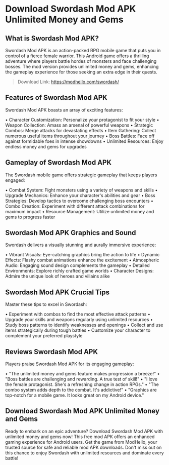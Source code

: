 # Download Swordash Mod APK Unlimited Money and Gems

## What is Swordash Mod APK?

Swordash Mod APK is an action-packed RPG mobile game that puts you in control of a fierce female warrior. This Android game offers a thrilling adventure where players battle hordes of monsters and face challenging bosses. The mod version provides unlimited money and gems, enhancing the gameplay experience for those seeking an extra edge in their quests.

>Download Link: https://modhello.com/swordash/

## Features of Swordash Mod APK

Swordash Mod APK boasts an array of exciting features:

• Character Customization: Personalize your protagonist to fit your style
• Weapon Collection: Amass an arsenal of powerful weapons
• Strategic Combos: Merge attacks for devastating effects
• Item Gathering: Collect numerous useful items throughout your journey
• Boss Battles: Face off against formidable foes in intense showdowns
• Unlimited Resources: Enjoy endless money and gems for upgrades

## Gameplay of Swordash Mod APK

The Swordash mobile game offers strategic gameplay that keeps players engaged:

• Combat System: Fight monsters using a variety of weapons and skills
• Upgrade Mechanics: Enhance your character's abilities and gear
• Boss Strategies: Develop tactics to overcome challenging boss encounters
• Combo Creation: Experiment with different attack combinations for maximum impact
• Resource Management: Utilize unlimited money and gems to progress faster

## Swordash Mod APK Graphics and Sound

Swordash delivers a visually stunning and aurally immersive experience:

• Vibrant Visuals: Eye-catching graphics bring the action to life
• Dynamic Effects: Flashy combat animations enhance the excitement
• Atmospheric Audio: Engaging sound design complements the gameplay
• Detailed Environments: Explore richly crafted game worlds
• Character Designs: Admire the unique look of heroes and villains alike

## Swordash Mod APK Crucial Tips

Master these tips to excel in Swordash:

• Experiment with combos to find the most effective attack patterns
• Upgrade your skills and weapons regularly using unlimited resources
• Study boss patterns to identify weaknesses and openings
• Collect and use items strategically during tough battles
• Customize your character to complement your preferred playstyle

## Reviews Swordash Mod APK

Players praise Swordash Mod APK for its engaging gameplay:

• "The unlimited money and gems feature makes progression a breeze!"
• "Boss battles are challenging and rewarding. A true test of skill!"
• "I love the female protagonist. She's a refreshing change in action RPGs."
• "The combo system adds depth to the combat. It's addictive!"
• "Graphics are top-notch for a mobile game. It looks great on my Android device."

## Download Swordash Mod APK Unlimited Money and Gems

Ready to embark on an epic adventure? Download Swordash Mod APK with unlimited money and gems now! This free mod APK offers an enhanced gaming experience for Android users. Get the game from ModHello, your trusted source for safe and reliable mod APK downloads. Don't miss out on this chance to enjoy Swordash with unlimited resources and dominate every battle!